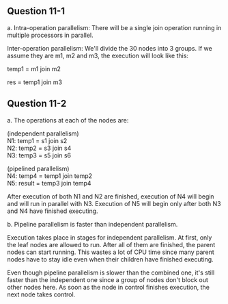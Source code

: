## Question 11-1

a. Intra-operation parallelism: There will be a single join operation running in multiple processors in parallel.

Inter-operation parallelism: We'll divide the 30 nodes into 3 groups. If we assume they are m1, m2 and m3, the execution will look like this:

temp1 = m1 join m2

res = temp1 join m3

## Question 11-2

a. The operations at each of the nodes are:

(independent parallelism)  
N1: temp1 = s1 join s2  
N2: temp2 = s3 join s4  
N3: temp3 = s5 join s6

(pipelined parallelism)  
N4: temp4 = temp1 join temp2  
N5: result = temp3 join temp4

After execution of both N1 and N2 are finished, execution of N4 will begin and will run in parallel with N3. Execution of N5 will begin only after both N3 and N4 have finished executing.

b. Pipeline parallelism is faster than independent parallelism.

Execution takes place in stages for independent parallelism. At first, only the leaf nodes are allowed to run. After all of them are finished, the parent nodes can start running. This wastes a lot of CPU time since many parent nodes have to stay idle even when their children have finished executing.

Even though pipeline parallelism is slower than the combined one, it's still faster than the independent one since a group of nodes don't block out other nodes here. As soon as the node in control finishes execution, the next node takes control.
